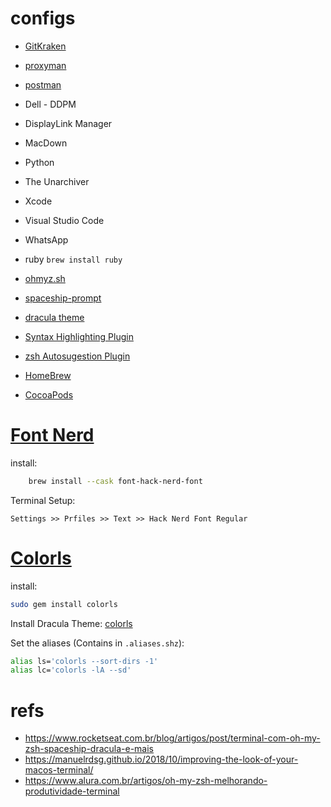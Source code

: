 # configs

- [GitKraken](https://www.gitkraken.com)
- [proxyman](https://proxyman.com)
- [postman](https://www.postman.com/downloads/)
- Dell - DDPM
- DisplayLink Manager
- MacDown
- Python
- The Unarchiver
- Xcode
- Visual Studio Code
- WhatsApp
- ruby `brew install ruby`

- [ohmyz.sh](https://ohmyz.sh)
- [spaceship-prompt](https://github.com/spaceship-prompt/spaceship-prompt)
- [dracula theme](https://draculatheme.com/terminal)
- [Syntax Highlighting Plugin](https://github.com/zsh-users/zsh-syntax-highlighting)
- [zsh Autosugestion Plugin](https://github.com/zsh-users/zsh-autosuggestions)


- [HomeBrew](https://brew.sh)
- [CocoaPods](https://cocoapods.org)

# [Font Nerd](https://www.nerdfonts.com/font-downloads)
install:
```bash
    brew install --cask font-hack-nerd-font
```

Terminal Setup: 

`Settings >> Prfiles >> Text >> Hack Nerd Font Regular`

# [Colorls](https://github.com/athityakumar/colorls)
install:
```bash
sudo gem install colorls
```
Install Dracula Theme: [colorls](https://draculatheme.com/)


Set the aliases (Contains in `.aliases.shz`):
```bash
alias ls='colorls --sort-dirs -1'
alias lc='colorls -lA --sd'
```


# refs

- https://www.rocketseat.com.br/blog/artigos/post/terminal-com-oh-my-zsh-spaceship-dracula-e-mais
- https://manuelrdsg.github.io/2018/10/improving-the-look-of-your-macos-terminal/
- https://www.alura.com.br/artigos/oh-my-zsh-melhorando-produtividade-terminal
